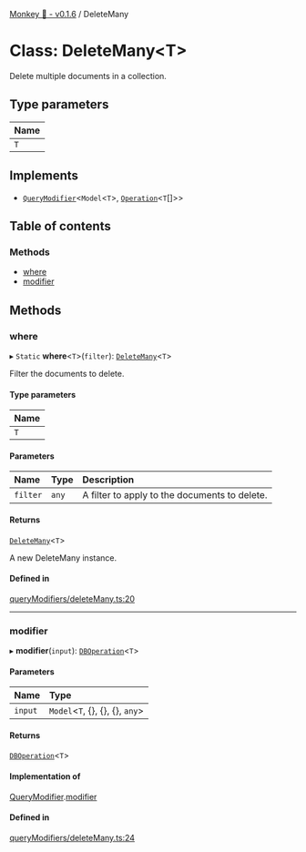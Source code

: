 [Monkey 🐒 - v0.1.6](../README.md) / DeleteMany

# Class: DeleteMany<T\>

Delete multiple documents in a collection.

## Type parameters

| Name |
| :------ |
| `T` |

## Implements

- [`QueryModifier`](../interfaces/QueryModifier.md)<`Model`<`T`\>, [`Operation`](../interfaces/Operation.md)<`T`[]\>\>

## Table of contents

### Methods

- [where](DeleteMany.md#where)
- [modifier](DeleteMany.md#modifier)

## Methods

### where

▸ `Static` **where**<`T`\>(`filter`): [`DeleteMany`](DeleteMany.md)<`T`\>

Filter the documents to delete.

#### Type parameters

| Name |
| :------ |
| `T` |

#### Parameters

| Name | Type | Description |
| :------ | :------ | :------ |
| `filter` | `any` | A filter to apply to the documents to delete. |

#### Returns

[`DeleteMany`](DeleteMany.md)<`T`\>

A new DeleteMany instance.

#### Defined in

[queryModifiers/deleteMany.ts:20](https://github.com/bpisano/monkey/blob/0796f43/src/queryModifiers/deleteMany.ts#L20)

___

### modifier

▸ **modifier**(`input`): [`DBOperation`](DBOperation.md)<`T`\>

#### Parameters

| Name | Type |
| :------ | :------ |
| `input` | `Model`<`T`, {}, {}, {}, `any`\> |

#### Returns

[`DBOperation`](DBOperation.md)<`T`\>

#### Implementation of

[QueryModifier](../interfaces/QueryModifier.md).[modifier](../interfaces/QueryModifier.md#modifier)

#### Defined in

[queryModifiers/deleteMany.ts:24](https://github.com/bpisano/monkey/blob/0796f43/src/queryModifiers/deleteMany.ts#L24)
